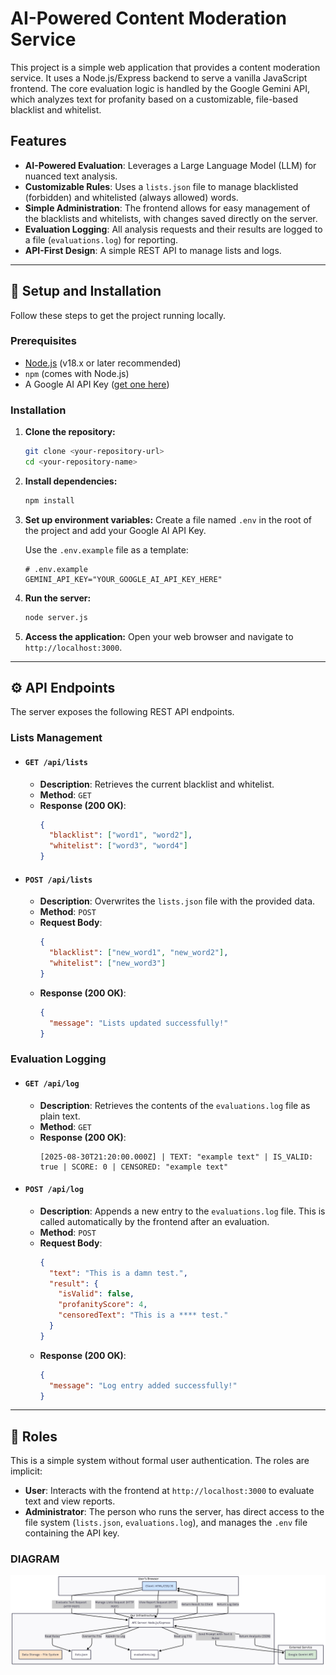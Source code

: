 # AI-Powered Content Moderation Service

This project is a simple web application that provides a content moderation service. It uses a Node.js/Express backend to serve a vanilla JavaScript frontend. The core evaluation logic is handled by the Google Gemini API, which analyzes text for profanity based on a customizable, file-based blacklist and whitelist.

## Features

-   **AI-Powered Evaluation**: Leverages a Large Language Model (LLM) for nuanced text analysis.
-   **Customizable Rules**: Uses a `lists.json` file to manage blacklisted (forbidden) and whitelisted (always allowed) words.
-   **Simple Administration**: The frontend allows for easy management of the blacklists and whitelists, with changes saved directly on the server.
-   **Evaluation Logging**: All analysis requests and their results are logged to a file (`evaluations.log`) for reporting.
-   **API-First Design**: A simple REST API to manage lists and logs.

---

## 🚀 Setup and Installation

Follow these steps to get the project running locally.

### Prerequisites

-   [Node.js](https://nodejs.org/) (v18.x or later recommended)
-   `npm` (comes with Node.js)
-   A Google AI API Key ([get one here](https://aistudio.google.com/))

### Installation

1.  **Clone the repository:**
    ```bash
    git clone <your-repository-url>
    cd <your-repository-name>
    ```

2.  **Install dependencies:**
    ```bash
    npm install
    ```

3.  **Set up environment variables:**
    Create a file named `.env` in the root of the project and add your Google AI API Key.

    Use the `.env.example` file as a template:
    ```
    # .env.example
    GEMINI_API_KEY="YOUR_GOOGLE_AI_API_KEY_HERE"
    ```

4.  **Run the server:**
    ```bash
    node server.js
    ```

5.  **Access the application:**
    Open your web browser and navigate to `http://localhost:3000`.

---

## ⚙️ API Endpoints

The server exposes the following REST API endpoints.

### Lists Management

-   #### `GET /api/lists`
    -   **Description**: Retrieves the current blacklist and whitelist.
    -   **Method**: `GET`
    -   **Response (200 OK)**:
        ```json
        {
          "blacklist": ["word1", "word2"],
          "whitelist": ["word3", "word4"]
        }
        ```

-   #### `POST /api/lists`
    -   **Description**: Overwrites the `lists.json` file with the provided data.
    -   **Method**: `POST`
    -   **Request Body**:
        ```json
        {
          "blacklist": ["new_word1", "new_word2"],
          "whitelist": ["new_word3"]
        }
        ```
    -   **Response (200 OK)**:
        ```json
        {
          "message": "Lists updated successfully!"
        }
        ```

### Evaluation Logging

-   #### `GET /api/log`
    -   **Description**: Retrieves the contents of the `evaluations.log` file as plain text.
    -   **Method**: `GET`
    -   **Response (200 OK)**:
        ```
        [2025-08-30T21:20:00.000Z] | TEXT: "example text" | IS_VALID: true | SCORE: 0 | CENSORED: "example text"
        ```

-   #### `POST /api/log`
    -   **Description**: Appends a new entry to the `evaluations.log` file. This is called automatically by the frontend after an evaluation.
    -   **Method**: `POST`
    -   **Request Body**:
        ```json
        {
          "text": "This is a damn test.",
          "result": {
            "isValid": false,
            "profanityScore": 4,
            "censoredText": "This is a **** test."
          }
        }
        ```
    -   **Response (200 OK)**:
        ```json
        {
          "message": "Log entry added successfully!"
        }
        ```

---

## 👥 Roles

This is a simple system without formal user authentication. The roles are implicit:

-   **User**: Interacts with the frontend at `http://localhost:3000` to evaluate text and view reports.
-   **Administrator**: The person who runs the server, has direct access to the file system (`lists.json`, `evaluations.log`), and manages the `.env` file containing the API key.



### DIAGRAM

![My Screenshot](hackaton.png)